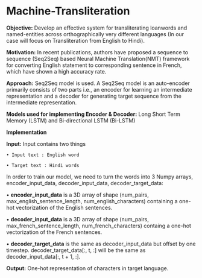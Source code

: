 # Machine-Transliteration
**Objective:** Develop an effective system for transliterating loanwords and named-entities across orthographically very different languages (In our case will focus on Transliteration from English to Hindi). 

**Motivation:** In recent publications, authors have proposed a sequence to sequence (Seq2Seq) based Neural Machine Translation(NMT) framework for converting English statement to corresponding sentence in French, which have shown a high accuracy rate.

**Approach:** Seq2Seq model is used. A Seq2Seq model is an auto-encoder primarily consists of two parts i.e., an encoder for learning an intermediate representation and a decoder for generating target sequence from the intermediate representation.

**Models used for implementing Encoder & Decoder:** Long Short Term Memory (LSTM) and Bi-directional LSTM (Bi-LSTM)

**Implementation**

**Input:** Input contains two things
    
    • Input text : English word 
    
    • Target text : Hindi words

In order to train our model, we need to turn the words into 3 Numpy arrays, encoder_input_data, decoder_input_data, decoder_target_data:

•	**encoder_input_data** is a 3D array of shape (num_pairs, max_english_sentence_length, num_english_characters) containing a one-hot vectorization of the English sentences.

•	**decoder_input_data** is a 3D array of shape (num_pairs, max_french_sentence_length, num_french_characters) containg a one-hot vectorization of the French sentences.

•	**decoder_target_data** is the same as decoder_input_data but offset by one timestep. decoder_target_data[:, t, :] will be the same as decoder_input_data[:, t + 1, :].

**Output:** One-hot representation of characters in target language.
